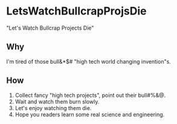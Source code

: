 # LetsWatchBullcrapProjsDie

"Let's Watch Bullcrap Projects Die"

## Why

I'm tired of those bull&*$# "high tech world changing invention"s.

## How

1. Collect fancy "high tech projects", point out their bull#%&@.
1. Wait and watch them burn slowly.
1. Let's enjoy watching them die.
1. Hope you readers learn some real science and engineering.
